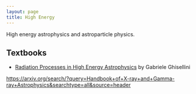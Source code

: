 ```yaml
---
layout: page
title: High Energy
---
```


High energy astrophysics and astroparticle physics.

## Textbooks
- [Radiation Processes in High Energy Astrophysics](https://arxiv.org/pdf/1202.5949.pdf) by Gabriele Ghisellini

https://arxiv.org/search/?query=Handbook+of+X-ray+and+Gamma-ray+Astrophysics&searchtype=all&source=header

